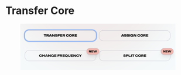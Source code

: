 # Transfer Core



<figure><img src="../.gitbook/assets/Screenshot 2024-07-01 at 18.43.19.png" alt=""><figcaption></figcaption></figure>

